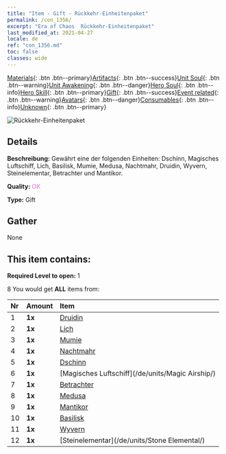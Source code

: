 ```yaml
---
title: "Item - Gift - Rückkehr-Einheitenpaket"
permalink: /con_1356/
excerpt: "Era of Chaos  Rückkehr-Einheitenpaket"
last_modified_at: 2021-04-27
locale: de
ref: "con_1356.md"
toc: false
classes: wide
---
```

 [Materials](/ItemsDE/){: .btn .btn--primary}[Artifacts](/ItemsDE/Artifacts/){: .btn .btn--success}[Unit Soul](/ItemsDE/UnitSoul/){: .btn .btn--warning}[Unit Awakening](/ItemsDE/UnitAwakening/){: .btn .btn--danger}[Hero Soul](/ItemsDE/HeroSoul/){: .btn .btn--info}[Hero Skill](/ItemsDE/HeroSkill/){: .btn .btn--primary}[Gift](/ItemsDE/Gift/){: .btn .btn--success}[Event related](/ItemsDE/Events/){: .btn .btn--warning}[Avatars](/ItemsDE/Avatars/){: .btn .btn--danger}[Consumables](/ItemsDE/Consumables/){: .btn .btn--info}[Unknown](/ItemsDE/Unknown/){: .btn .btn--primary}

 ![Rückkehr-Einheitenpaket](/images/t/i_907054.png)

## Details
 **Beschreibung:** Gewährt eine der folgenden Einheiten: Dschinn, Magisches Luftschiff, Lich, Basilisk, Mumie, Medusa, Nachtmahr, Druidin, Wyvern, Steinelementar, Betrachter und Mantikor.

 **Quality:** <span style="color: #DA70D6">OK</span>

 **Type:** Gift

## Gather

  None

## This item contains:

 **Required Level to open:** 1

 8 You would get **ALL** items  from:

  | Nr | Amount |     Item    |
  |:---|:-------|:------------|
  | 1 |  **1x** | [Druidin](/de/units/Druid/) |  | 
  | 2 |  **1x** | [Lich](/de/units/Lich/) |  | 
  | 3 |  **1x** | [Mumie](/de/units/Mummy/) |  | 
  | 4 |  **1x** | [Nachtmahr](/de/units/Nightmare/) |  | 
  | 5 |  **1x** | [Dschinn](/de/units/Genie/) |  | 
  | 6 |  **1x** | [Magisches Luftschiff](/de/units/Magic Airship/) |  | 
  | 7 |  **1x** | [Betrachter](/de/units/Beholder/) |  | 
  | 8 |  **1x** | [Medusa](/de/units/Medusa/) |  | 
  | 9 |  **1x** | [Mantikor](/de/units/Manticore/) |  | 
  | 10 |  **1x** | [Basilisk](/de/units/Basilisk/) |  | 
  | 11 |  **1x** | [Wyvern](/de/units/Wyvern/) |  | 
  | 12 |  **1x** | [Steinelementar](/de/units/Stone Elemental/) |  | 
